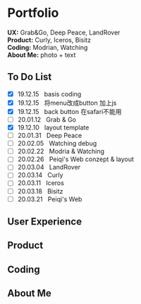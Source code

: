 # Portfolio
**UX:** Grab&Go, Deep Peace, LandRover
<br> **Product:** Curly, Iceros, Bisitz
<br> **Coding:** Modrian, Watching
<br> **About Me:** photo + text

## To Do List
- [x] 19.12.15 &nbsp;&nbsp;basis coding
- [x] 19.12.15 &nbsp;&nbsp;将menu改成button 加上js 
- [x] 19.12.15 &nbsp;&nbsp;back button 在safari不能用
- [ ] 20.01.12 &nbsp;&nbsp;Grab & Go
- [x] 19.12.10 &nbsp;&nbsp;layout template
- [ ] 20.01.31 &nbsp;&nbsp;Deep Peace
- [ ] 20.02.05 &nbsp;&nbsp;Watching debug
- [ ] 20.02.22 &nbsp;&nbsp;Modria & Watching
- [ ] 20.02.26 &nbsp;&nbsp;Peiqi's Web conzept & layout
- [ ] 20.03.04 &nbsp;&nbsp;LandRover
- [ ] 20.03.14 &nbsp;&nbsp;Curly
- [ ] 20.03.11 &nbsp;&nbsp;Iceros
- [ ] 20.03.18 &nbsp;&nbsp;Bisitz
- [ ] 20.03.21 &nbsp;&nbsp;Peiqi's Web

## User Experience
## Product
## Coding
## About Me



